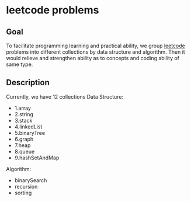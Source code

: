# leetcode problems
## Goal
To facilitate programming learning and practical ability, we group [leetcode](https://leetcode.com/problems) problems into different collections by data structure and algorithm. Then it would relieve and strengthen ability as to concepts and coding ability of same type.

## Description
Currently, we have 12 collections
Data Structure:
* 1.array
* 2.string
* 3.stack
* 4.linkedList
* 5.binaryTree
* 6.graph
* 7.heap
* 8.queue
* 9.hashSetAndMap

Algorithm:
* binarySearch
* recursion
* sorting

